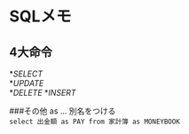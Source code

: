 # SQLメモ

## 4大命令
*_SELECT_  
*_UPDATE_  
*_DELETE_ 
*_INSERT_  

###その他
as ... 別名をつける  
`select 出金額 as PAY from 家計簿 as MONEYBOOK`
